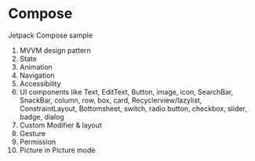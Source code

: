 # Compose
Jetpack Compose sample
1. MVVM design pattern
2. State
3. Animation
4. Navigation
5. Accessibility
6. UI components like Text, EditText, Button, image, icon, SearchBar, SnackBar, column, row, box, card, Recyclerview/lazylist, ConstraintLayout, Bottomsheet, switch, radio button, checkbox, slider, badge, dialog
7. Custom Modifier & layout
8. Gesture
9. Permission
10. Picture in Picture mode
